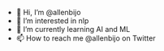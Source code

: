 - 👋 Hi, I’m @allenbijo
- 👀 I’m interested in nlp
- 🌱 I’m currently learning AI and ML
- 📫 How to reach me @allenbijo on Twitter

